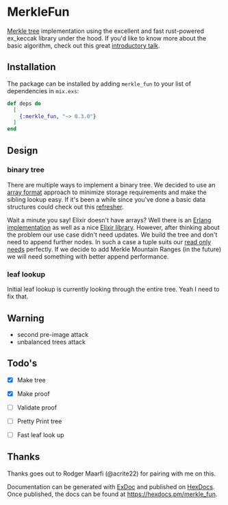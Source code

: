 # MerkleFun

[Merkle tree](https://en.wikipedia.org/wiki/Merkle_tree) implementation using the excellent and fast rust-powered ex_keccak library under the hood.
If you'd like to know more about the basic algorithm, check out this great [introductory talk](https://youtu.be/HdGpG0kcEGU?t=132).

## Installation

The package can be installed
by adding `merkle_fun` to your list of dependencies in `mix.exs`:

```elixir
def deps do
  [
    {:merkle_fun, "~> 0.3.0"}
  ]
end
```

## Design

### binary tree

There are multiple ways to implement a binary tree. We decided to use an [array format](https://opendsa-server.cs.vt.edu/ODSA/Books/Everything/html/CompleteTree.html) approach to minimize storage requirements and make the sibling lookup easy. If it's been a while since you've done a basic data structures could check out this [refresher](https://www.youtube.com/watch?v=zDlTxrEwxvg).

Wait a minute you say! Elixir doesn't have arrays? Well there is an [Erlang implementation](https://www.erlang.org/doc/man/array.html) as well as a nice [Elixir library](https://github.com/Qqwy/elixir-arrays). However, after thinking about the problem our use case didn't need updates. We build the tree and don't need to append further nodes. In such a case a tuple suits our [read only needs](https://stackoverflow.com/questions/16447921/arrays-implementation-in-erlang/16464349#16464349) perfectly. If we decide to add Merkle Mountain Ranges (in the future) we will need something with better append performance.

### leaf lookup

Initial leaf lookup is currently looking through the entire tree. Yeah I need to fix that.

## Warning

* second pre-image attack
* unbalanced trees attack

## Todo's
* [x] Make tree
* [x] Make proof
* [ ] Validate proof
* [ ] Pretty Print tree
* [ ] Fast leaf look up



## Thanks

Thanks goes out to Rodger Maarfi (@acrite22) for pairing with me on this.

Documentation can be generated with [ExDoc](https://github.com/elixir-lang/ex_doc)
and published on [HexDocs](https://hexdocs.pm). Once published, the docs can
be found at <https://hexdocs.pm/merkle_fun>.

